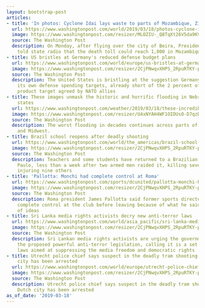 ```yaml
---
layout: bootstrap-post
articles:
- title: 'In photos: Cyclone Idai lays waste to parts of Mozambique, Zimbabwe, Malawi'
  url: https://www.washingtonpost.com/world/2019/03/18/photos-cyclone-idai-lays-waste-parts-mozambique-zimbabwe-malawi/
  image: https://www.washingtonpost.com/resizer/MLOZIU-_Q8TqXt26V5da9KViMD8=/1484x0/arc-anglerfish-washpost-prod-washpost.s3.amazonaws.com/public/3QNSQFCJSII6TDH4FROQTGOCDY.jpg
  source: The Washington Post
  description: On Monday, after flying over the city of Beira, President Filipe Nyusi
    told state radio that the death toll could reach 1,000 in Mozambique alone.
- title: US bristles at Germany's reduced defense budget plans
  url: https://www.washingtonpost.com/world/europe/us-bristles-at-germanys-reduced-defense-budget-plans/2019/03/18/63658d32-49a7-11e9-8cfc-2c5d0999c21e_story.html
  image: https://www.washingtonpost.com/resizer/2CjPNwqvXHPS_2RpuRTKY-p3eVo=/1484x0/www.washingtonpost.com/pb/resources/img/twp-social-share.png
  source: The Washington Post
  description: The United States is bristling at the suggestion Germany might miss
    its own defense spending targets, already short of the 2 percent of gross domestic
    product target agreed by NATO allies
- title: These images unmask the historic and horrific flooding in Nebraska and nearby
    states
  url: https://www.washingtonpost.com/weather/2019/03/18/these-incredible-images-unmask-historic-horrific-flooding-nebraska-nearby-states/
  image: https://www.washingtonpost.com/resizer/U4xNYAH4WF1OIDUs0-D7qzDWNsQ=/1484x0/arc-anglerfish-washpost-prod-washpost.s3.amazonaws.com/public/PEBNZOSIPAI6TFFL2LO2HQG7KI.jpg
  source: The Washington Post
  description: The worst flooding in decades continues across parts of the Plains
    and Midwest.
- title: Brazil school reopens after deadly shooting
  url: https://www.washingtonpost.com/world/the_americas/brazil-school-reopens-after-deadly-shooting/2019/03/18/74a33988-49a6-11e9-8cfc-2c5d0999c21e_story.html
  image: https://www.washingtonpost.com/resizer/2CjPNwqvXHPS_2RpuRTKY-p3eVo=/1484x0/www.washingtonpost.com/pb/resources/img/twp-social-share.png
  source: The Washington Post
  description: Teachers and some students have returned to a Brazilian school in Sao
    Paulo, less than a week after two armed men raided it, killing seven people and
    injuring nine others
- title: 'Pallotta: Monchi had complete control at Roma'
  url: https://www.washingtonpost.com/sports/dcunited/pallotta-monchi-had-complete-control-at-roma/2019/03/18/47368a0e-49a6-11e9-8cfc-2c5d0999c21e_story.html
  image: https://www.washingtonpost.com/resizer/2CjPNwqvXHPS_2RpuRTKY-p3eVo=/1484x0/www.washingtonpost.com/pb/resources/img/twp-social-share.png
  source: The Washington Post
  description: Roma president James Pallotta said former sports director Monchi had
    complete control at the club before leaving because of what he said was a difference
    of ideas
- title: Sri Lanka media rights activists decry new anti-terror laws
  url: https://www.washingtonpost.com/world/asia_pacific/sri-lanka-media-rights-activists-decry-new-anti-terror-laws/2019/03/18/bb9cc1ac-49a5-11e9-8cfc-2c5d0999c21e_story.html
  image: https://www.washingtonpost.com/resizer/2CjPNwqvXHPS_2RpuRTKY-p3eVo=/1484x0/www.washingtonpost.com/pb/resources/img/twp-social-share.png
  source: The Washington Post
  description: Sri Lankan media rights activists are urging the government to withdraw
    the proposed powerful anti-terror legislation, calling it is a set of draconian
    laws aimed at suppressing the media freedom and democratic rights
- title: Utrecht police chief says suspect in the deadly tram shooting in the Dutch
    city has been arrested
  url: https://www.washingtonpost.com/world/europe/utrecht-police-chief-says-suspect-in-the-deadly-tram-shooting-in-the-dutch-city-has-been-arrested/2019/03/18/315b48c0-49a4-11e9-8cfc-2c5d0999c21e_story.html
  image: https://www.washingtonpost.com/resizer/2CjPNwqvXHPS_2RpuRTKY-p3eVo=/1484x0/www.washingtonpost.com/pb/resources/img/twp-social-share.png
  source: The Washington Post
  description: Utrecht police chief says suspect in the deadly tram shooting in the
    Dutch city has been arrested
as_of_date: '2019-03-18'
---
```


